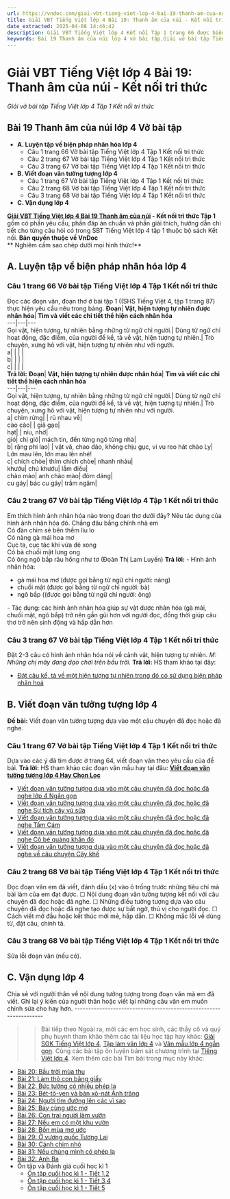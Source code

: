 ```yaml
---
url: https://vndoc.com/giai-vbt-tieng-viet-lop-4-bai-19-thanh-am-cua-nui-ket-noi-tri-thuc-309653
title: Giải VBT Tiếng Việt lớp 4 Bài 19: Thanh âm của núi - Kết nối tri thức - Giải vở bài tập Tiếng Việt lớp 4 Tập 1 Kết nối tri thức - VnDoc.com
date_extracted: 2025-04-08 14:46:42
description: Giải VBT Tiếng Việt lớp 4 Kết nối Tập 1 trang 66 được biên soạn nhằm giúp các em HS đạt kết quả tốt trong quá trình làm bài tập và học tập môn Tiếng Việt lớp 4.
keywords: Bài 19 Thanh âm của núi lớp 4 vở bài tập,Giải vở bài tập Tiếng Việt lớp 4 Bài 19 Thanh âm của núi,Bài 19 Thanh âm của núi lớp 4,Bài 19 Thanh âm của núi lớp 4 vbt,Bài 19 Thanh âm của núi lớp 4 trang 66,tiếng việt lớp 4 Bài 19 Thanh âm của núi,giải Bài 18 Đồng cỏ nở hoa,tiếng việt lớp 4,tiếng việt lớp 4 kết nối tri thức,vở bài tập tiếng việt lớp 4,sách tiếng việt lớp 4,bài tập tiếng việt lớp 4,giải bài tập tiếng việt lớp 4,tiếng việt lớp 4 tập 1
---
```


# Giải VBT Tiếng Việt lớp 4 Bài 19: Thanh âm của núi - Kết nối tri thức
 _Giải vở bài tập Tiếng Việt lớp 4 Tập 1 Kết nối tri thức_
## **Bài 19 Thanh âm của núi lớp 4 Vở bài tập**
  * **A. Luyện tập về biện pháp nhân hóa lớp 4**
    * Câu 1 trang 66 Vở bài tập Tiếng Việt lớp 4 Tập 1 Kết nối tri thức
    * Câu 2 trang 67 Vở bài tập Tiếng Việt lớp 4 Tập 1 Kết nối tri thức
    * Câu 3 trang 67 Vở bài tập Tiếng Việt lớp 4 Tập 1 Kết nối tri thức
  * **B. Viết đoạn văn tưởng tượng lớp 4**
    * Câu 1 trang 67 Vở bài tập Tiếng Việt lớp 4 Tập 1 Kết nối tri thức
    * Câu 2 trang 68 Vở bài tập Tiếng Việt lớp 4 Tập 1 Kết nối tri thức
    * Câu 3 trang 68 Vở bài tập Tiếng Việt lớp 4 Tập 1 Kết nối tri thức
  * **C. Vận dụng lớp 4**

**[Giải VBT Tiếng Việt lớp 4 Bài 19 Thanh âm của núi](<https://vndoc.com/giai-vbt-tieng-viet-lop-4-bai-19-thanh-am-cua-nui-ket-noi-tri-thuc-309653>) \- Kết nối tri thức Tập 1** gồm có phần yêu cầu, phần đáp án chuẩn và phần giải thích, hướng dẫn chi tiết cho từng câu hỏi có trong SBT Tiếng Việt lớp 4 tập 1 thuộc bộ sách Kết nối.
**Bản quyền thuộc về VnDoc**   
** Nghiêm cấm sao chép dưới mọi hình thức\!**
## **A. Luyện tập về biện pháp nhân hóa lớp 4**
### Câu 1 trang 66 Vở bài tập Tiếng Việt lớp 4 Tập 1 Kết nối tri thức
Đọc các đoạn văn, đoạn thơ ở bài tập 1 \(\(SHS Tiếng Việt 4, tập 1 trang 87\) thực hiện yêu cầu nêu trong bảng.
**Đoạn**| **Vật, hiện tượng tự nhiên được nhân hóa**| **Tìm và viết các chi tiết thể hiện cách nhân hóa**  
---|---|---  
Gọi vật, hiện tượng, tự nhiên bằng những từ ngữ chỉ người.| Dùng từ ngữ chỉ hoạt động, đặc điểm, của người để kể, tả về vật, hiện tượng tự nhiên.| Trò chuyện, xưng hô với vật, hiện tượng tự nhiên như với người.  
a| | | |   
b| | | |   
c| | | |   
**Trả lời:**
**Đoạn**| **Vật, hiện tượng tự nhiên được nhân hóa**| **Tìm và viết các chi tiết thể hiện cách nhân hóa**  
---|---|---  
Gọi vật, hiện tượng, tự nhiên bằng những từ ngữ chỉ người.| Dùng từ ngữ chỉ hoạt động, đặc điểm, của người để kể, tả về vật, hiện tượng tự nhiên.| Trò chuyện, xưng hô với vật, hiện tượng tự nhiên như với người.  
a| chim rừng| | rủ nhau về|   
cào cào| | giã gạo|   
hạt| | níu, nhờ|   
gió| chị gió| mách tin, đến từng ngõ từng nhà|   
b| rặng phi lao| | vật vã, chao đảo, không chịu gục, vi vu reo hát chào Ly| Lớn mau lên, lớn mau lên nhé\!  
c| chích chòe| thím chích chòe| nhanh nhảu|   
khướu| chú khướu| lắm điều|   
chào mào| anh chào mào| đỏm dáng|   
cu gáy| bác cu gáy| trầm ngâm|   
### Câu 2 trang 67 Vở bài tập Tiếng Việt lớp 4 Tập 1 Kết nối tri thức
Em thích hình ảnh nhân hóa nào trong đoạn thơ dưới đây? Nêu tác dụng của hình ảnh nhân hóa đó.
Chẳng đâu bằng chính nhà em  
Có đàn chim sẻ bên thềm líu lo  
Có nàng gà mái hoa mơ  
Cục ta, cục tác khi vừa đẻ xong  
Có bà chuối mật lưng ong  
Có ông ngô bắp râu hồng như tơ
\(Đoàn Thị Lam Luyến\)
**Trả lời:**
\- Hình ảnh nhân hóa:
  * gà mái hoa mơ \(được gọi bằng từ ngữ chỉ người: nàng\)
  * chuối mật \(được gọi bằng từ ngữ chỉ người: bà\)
  * ngô bắp \(\(được gọi bằng từ ngữ chỉ người: ông\)

\- Tác dụng: các hình ảnh nhân hóa giúp sự vật dược nhân hóa \(gà mái, chuối mật, ngô bắp\) trở nên gần gũi hơn với người đọc, đồng thời giúp câu thơ trở nên sinh động và hấp dẫn hơn
### Câu 3 trang 67 Vở bài tập Tiếng Việt lớp 4 Tập 1 Kết nối tri thức
Đặt 2-3 câu có hình ảnh nhân hóa nói về cảnh vật, hiện tượng tự nhiên.
_M: Những chị mây đang dạo chơi trên bầu trời._
**Trả lời:**
HS tham khảo tại đây:
  * [Đặt câu kể, tả về một hiện tượng tự nhiên trong đó có sử dụng biện pháp nhân hoá](<https://vndoc.com/dat-cau-ke-ta-ve-mot-hien-tuong-tu-nhien-trong-do-co-su-dung-bien-phap-nhan-hoa-309140>)

## **B. Viết đoạn văn tưởng tượng lớp 4**
**Đề bài:** Viết đoạn văn tưởng tượng dựa vào một câu chuyện đã đọc hoặc đã nghe.
### Câu 1 trang 67 Vở bài tập Tiếng Việt lớp 4 Tập 1 Kết nối tri thức
Dựa vào các ý đã tìm được ở trang 64, viết đoạn văn theo yêu cầu của đề bài.
**Trả lời:**
HS tham khảo các đoạn văn mẫu hay tại đâu:
**[Viết đoạn văn tưởng tượng lớp 4 Hay Chọn Lọc](<https://vndoc.com/viet-doan-van-tuong-tuong-dua-vao-mot-cau-chuyen-da-doc-hoac-da-nghe-lop-4-302272>)**
  * [Viết đoạn văn tưởng tượng dựa vào một câu chuyện đã đọc hoặc đã nghe lớp 4 Ngắn gọn](<https://vndoc.com/viet-doan-van-tuong-tuong-lop-4-ngan-gon-309542>)
  * [Viết đoạn văn tưởng tượng dựa vào một câu chuyện đã đọc hoặc đã nghe Sự tích cây vú sữa](<https://vndoc.com/viet-doan-van-tuong-tuong-ve-su-tich-cay-vu-sua-lop-4-309544>)
  * [Viết đoạn văn tưởng tượng dựa vào một câu chuyện đã đọc hoặc đã nghe Tấm Cám](<https://vndoc.com/viet-doan-van-tuong-tuong-tam-cam-lop-4-309546>)
  * [Viết đoạn văn tưởng tượng dựa vào một câu chuyện đã đọc hoặc đã nghe Cô bé quàng khăn đỏ](<https://vndoc.com/viet-doan-van-tuong-tuong-co-be-quang-khan-do-lop-4-309549>)
  * [Viết đoạn văn tưởng tượng dựa vào một câu chuyện đã đọc hoặc đã nghe về câu chuyện Cây khế](<https://vndoc.com/viet-doan-van-tuong-tuong-cay-khe-lop-4-309550>)

### Câu 2 trang 68 Vở bài tập Tiếng Việt lớp 4 Tập 1 Kết nối tri thức
Đọc đoạn văn em đã viết, đánh dấu \(x\) vào ô trống trước những tiêu chí mà bài làm của em đạt được.
☐ Nội dung đoạn văn tưởng tượng kết nối với câu chuyện đã đọc hoặc đã nghe.
☐ Những điều tưởng tượng dựa vào câu chuyện đã đọc hoặc đã nghe tạo được sự bất ngờ, thú vị cho người đọc.
☐ Cách viết mở đầu hoặc kết thúc mới mẻ, hấp dẫn.
☐ Không mắc lỗi về dùng từ, đặt câu, chính tả.
### Câu 3 trang 68 Vở bài tập Tiếng Việt lớp 4 Tập 1 Kết nối tri thức
Sửa lỗi đoạn văn \(nếu có\).
## **C. Vận dụng lớp 4**
Chia sẻ với người thân về nội dung tưởng tượng trong đoạn văn mà em đã viết. Ghi lại ý kiến của người thân hoặc viết lại những câu văn em muốn chỉnh sửa cho hay hơn.
\------------------------------------------------------------------
>> Bài tiếp theo
Ngoài ra, mời các em học sinh, các thầy cô và quý phụ huynh tham khảo thêm các tài liệu học tập hay khác: [Giải SGK Tiếng Việt lớp 4](<https://vndoc.com/tieng-viet-lop4>), [Tập làm văn lớp 4](<https://vndoc.com/tap-lam-van-lop4>) và [Văn mẫu lớp 4 ngắn gọn](<https://vndoc.com/van-mieu-ta-lop4>). Cùng các bài tập ôn luyện bám sát chương trình tại [Tiếng Việt lớp 4](<https://vndoc.com/tieng-viet-lop4>).
Xem thêm các bài Tìm bài trong mục này khác:
  * [Bài 20: Bầu trời mùa thu](</bai-20-bau-troi-mua-thu-trang-69-vbt-tieng-viet-lop-4-ket-noi-tri-thuc-tap-1-319377>)
  * [Bài 21: Làm thỏ con bằng giấy](</bai-21-lam-tho-con-bang-giay-trang-71-vbt-tieng-viet-lop-4-ket-noi-tri-thuc-tap-1-319383>)
  * [Bài 22: Bức tường có nhiều phép lạ](</bai-22-buc-tuong-co-nhieu-phep-la-trang-74-vbt-tieng-viet-lop-4-ket-noi-tri-thuc-tap-1-319386>)
  * [Bài 23: Bét-tô-ven và bản xô-nát Ánh trăng](</bai-23-bet-to-ven-va-ban-xo-nat-anh-trang-trang-77-vbt-tieng-viet-lop-4-ket-noi-tri-thuc-tap-1-319387>)
  * [Bài 24: Người tìm đường lên các vì sao](</bai-24-nguoi-tim-duong-len-cac-vi-sao-trang-81-vbt-tieng-viet-lop-4-ket-noi-tri-thuc-tap-1-319388>)
  * [Bài 25: Bay cùng ước mơ](</bai-25-bay-cung-uoc-mo-trang-84-vbt-tieng-viet-lop-4-ket-noi-tri-thuc-tap-1-319389>)
  * [Bài 26: Con trai người làm vườn](</bai-26-con-trai-nguoi-lam-vuon-trang-88-vbt-tieng-viet-lop-4-ket-noi-tri-thuc-tap-1-319392>)
  * [Bài 27: Nếu em có một khu vườn](</bai-27-neu-em-co-mot-khu-vuon-trang-90-vbt-tieng-viet-lop-4-ket-noi-tri-thuc-tap-1-319394>)
  * [Bài 28: Bốn mùa mơ ước](</bai-28-bon-mua-mo-uoc-trang-94-vbt-tieng-viet-lop-4-ket-noi-tri-thuc-tap-1-319395>)
  * [Bài 29: Ở vương quốc Tương Lai](</bai-29-o-vuong-quoc-tuong-lai-trang-96-vbt-tieng-viet-lop-4-ket-noi-tri-thuc-tap-1-319396>)
  * [Bài 30: Cánh chim nhỏ](</bai-30-canh-chim-nho-trang-100-vbt-tieng-viet-lop-4-ket-noi-tri-thuc-tap-1-319397>)
  * [Bài 31: Nếu chúng mình có phép lạ](</bai-31-neu-chung-minh-co-phep-la-trang-103-vbt-tieng-viet-lop-4-ket-noi-tri-thuc-tap-1-319410>)
  * [Bài 32: Anh Ba](</bai-32-anh-ba-trang-106-vbt-tieng-viet-lop-4-ket-noi-tri-thuc-tap-1-319412>)
  * Ôn tập và Đánh giá cuối học kì 1
    * [Ôn tập cuối học kì 1 - Tiết 1,2](</on-tap-cuoi-hoc-ki-1-tiet-1-2-trang-109-vbt-tieng-viet-lop-4-ket-noi-tri-thuc-tap-1-319415>)
    * [Ôn tập cuối học kì 1 - Tiết 3,4](</on-tap-cuoi-hoc-ki-1-tiet-3-4-trang-111-vbt-tieng-viet-lop-4-ket-noi-tri-thuc-tap-1-319418>)
    * [Ôn tập cuối học kì 1 - Tiết 5](</on-tap-cuoi-hoc-ki-1-tiet-5-trang-114-vbt-tieng-viet-lop-4-ket-noi-tri-thuc-tap-1-319419>)

